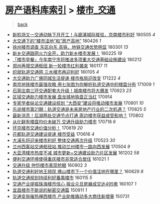 [房产语料库索引](../../README.md)  > [楼市_交通](楼市_交通.md)
====
> [back](../README.md)

- [新机场又一交通动脉下月开工！与廊涿城际接驳，京南楼市利好](http://jkwz.applinzi.com/ittc/7099561319395230726.html#%E6%96%B0%E6%9C%BA%E5%9C%BA%E5%8F%88%E4%B8%80%E4%BA%A4%E9%80%9A%E5%8A%A8%E8%84%89%E4%B8%8B%E6%9C%88%E5%BC%80%E5%B7%A5%EF%BC%81%E4%B8%8E%E5%BB%8A%E6%B6%BF%E5%9F%8E%E9%99%85%E6%8E%A5%E9%A9%B3%EF%BC%8C%E4%BA%AC%E5%8D%97%E6%A5%BC%E5%B8%82%E5%88%A9%E5%A5%BD) 180505 *4* 
- [大交通下的“楼市洼地”和“房产高地”](http://jkwz.applinzi.com/ittc/7096396908505596939.html#%E5%A4%A7%E4%BA%A4%E9%80%9A%E4%B8%8B%E7%9A%84%E2%80%9C%E6%A5%BC%E5%B8%82%E6%B4%BC%E5%9C%B0%E2%80%9D%E5%92%8C%E2%80%9C%E6%88%BF%E4%BA%A7%E9%AB%98%E5%9C%B0%E2%80%9D) 180426 *1* 
- [徐州楼市调查 东区向东 高铁、地铁交通优势明显](http://jkwz.applinzi.com/ittc/7075490514151670791.html#%E5%BE%90%E5%B7%9E%E6%A5%BC%E5%B8%82%E8%B0%83%E6%9F%A5+%E4%B8%9C%E5%8C%BA%E5%90%91%E4%B8%9C+%E9%AB%98%E9%93%81%E3%80%81%E5%9C%B0%E9%93%81%E4%BA%A4%E9%80%9A%E4%BC%98%E5%8A%BF%E6%98%8E%E6%98%BE) 180301 *13* 
- [新乡交通路网火力全开，助力新乡楼市发展！](http://jkwz.applinzi.com/ittc/7073963814548931594.html#%E6%96%B0%E4%B9%A1%E4%BA%A4%E9%80%9A%E8%B7%AF%E7%BD%91%E7%81%AB%E5%8A%9B%E5%85%A8%E5%BC%80%EF%BC%8C%E5%8A%A9%E5%8A%9B%E6%96%B0%E4%B9%A1%E6%A5%BC%E5%B8%82%E5%8F%91%E5%B1%95%EF%BC%81) 180225 *19* 
- [「楼市早餐」今年南宁市将推进多项重大交通基础设施建设](http://jkwz.applinzi.com/ittc/7069142049171702795.html#%E3%80%8C%E6%A5%BC%E5%B8%82%E6%97%A9%E9%A4%90%E3%80%8D%E4%BB%8A%E5%B9%B4%E5%8D%97%E5%AE%81%E5%B8%82%E5%B0%86%E6%8E%A8%E8%BF%9B%E5%A4%9A%E9%A1%B9%E9%87%8D%E5%A4%A7%E4%BA%A4%E9%80%9A%E5%9F%BA%E7%A1%80%E8%AE%BE%E6%96%BD%E5%BB%BA%E8%AE%BE) 180212  
- [郑州再增交通枢纽 新一轮楼市红利袭来](http://jkwz.applinzi.com/ittc/7059498415858123786.html#%E9%83%91%E5%B7%9E%E5%86%8D%E5%A2%9E%E4%BA%A4%E9%80%9A%E6%9E%A2%E7%BA%BD+%E6%96%B0%E4%B8%80%E8%BD%AE%E6%A5%BC%E5%B8%82%E7%BA%A2%E5%88%A9%E8%A2%AD%E6%9D%A5) 180117 *11* 
- [织就轨道交通网 三水楼市再迎利好](http://jkwz.applinzi.com/ittc/7055001559350379526.html#%E7%BB%87%E5%B0%B1%E8%BD%A8%E9%81%93%E4%BA%A4%E9%80%9A%E7%BD%91+%E4%B8%89%E6%B0%B4%E6%A5%BC%E5%B8%82%E5%86%8D%E8%BF%8E%E5%88%A9%E5%A5%BD) 180105 *4* 
- [大交通助力广佛同城生活提速 楼市格局迎改变](http://jkwz.applinzi.com/ittc/7049844237141541905.html#%E5%A4%A7%E4%BA%A4%E9%80%9A%E5%8A%A9%E5%8A%9B%E5%B9%BF%E4%BD%9B%E5%90%8C%E5%9F%8E%E7%94%9F%E6%B4%BB%E6%8F%90%E9%80%9F+%E6%A5%BC%E5%B8%82%E6%A0%BC%E5%B1%80%E8%BF%8E%E6%94%B9%E5%8F%98) 171222 *4* 
- [南京地铁楼市最强攻略 用七张图为你解析轨道交通中的楼盘分布](http://jkwz.applinzi.com/ittc/7022442546599560208.html#%E5%8D%97%E4%BA%AC%E5%9C%B0%E9%93%81%E6%A5%BC%E5%B8%82%E6%9C%80%E5%BC%BA%E6%94%BB%E7%95%A5+%E7%94%A8%E4%B8%83%E5%BC%A0%E5%9B%BE%E4%B8%BA%E4%BD%A0%E8%A7%A3%E6%9E%90%E8%BD%A8%E9%81%93%E4%BA%A4%E9%80%9A%E4%B8%AD%E7%9A%84%E6%A5%BC%E7%9B%98%E5%88%86%E5%B8%83) 171009 *1* 
- [石家庄南三环交通配套大升级！城南楼市将大爆发](http://jkwz.applinzi.com/ittc/7016406789023859729.html#%E7%9F%B3%E5%AE%B6%E5%BA%84%E5%8D%97%E4%B8%89%E7%8E%AF%E4%BA%A4%E9%80%9A%E9%85%8D%E5%A5%97%E5%A4%A7%E5%8D%87%E7%BA%A7%EF%BC%81%E5%9F%8E%E5%8D%97%E6%A5%BC%E5%B8%82%E5%B0%86%E5%A4%A7%E7%88%86%E5%8F%91) 170923 *23* 
- [区域交通助力楼市发展 盘龙城地铁盘正当红](http://jkwz.applinzi.com/ittc/7013225779717211153.html#%E5%8C%BA%E5%9F%9F%E4%BA%A4%E9%80%9A%E5%8A%A9%E5%8A%9B%E6%A5%BC%E5%B8%82%E5%8F%91%E5%B1%95+%E7%9B%98%E9%BE%99%E5%9F%8E%E5%9C%B0%E9%93%81%E7%9B%98%E6%AD%A3%E5%BD%93%E7%BA%A2) 170914  
- [专家学者纵论交通建设规划 “大西安”建设将推动楼市发展](http://jkwz.applinzi.com/ittc/7008243144364393488.html#%E4%B8%93%E5%AE%B6%E5%AD%A6%E8%80%85%E7%BA%B5%E8%AE%BA%E4%BA%A4%E9%80%9A%E5%BB%BA%E8%AE%BE%E8%A7%84%E5%88%92+%E2%80%9C%E5%A4%A7%E8%A5%BF%E5%AE%89%E2%80%9D%E5%BB%BA%E8%AE%BE%E5%B0%86%E6%8E%A8%E5%8A%A8%E6%A5%BC%E5%B8%82%E5%8F%91%E5%B1%95) 170901 *10* 
- [乐说楼市第21期：轨道交通是未来房地产行业的二次机遇？](http://jkwz.applinzi.com/ittc/7005773262196573200.html#%E4%B9%90%E8%AF%B4%E6%A5%BC%E5%B8%82%E7%AC%AC21%E6%9C%9F%EF%BC%9A%E8%BD%A8%E9%81%93%E4%BA%A4%E9%80%9A%E6%98%AF%E6%9C%AA%E6%9D%A5%E6%88%BF%E5%9C%B0%E4%BA%A7%E8%A1%8C%E4%B8%9A%E7%9A%84%E4%BA%8C%E6%AC%A1%E6%9C%BA%E9%81%87%EF%BC%9F) 170825 *5* 
- [最新消息！后湖两处交通节点打通 周边楼市获益或受影响？](http://jkwz.applinzi.com/ittc/6997096704057541649.html#%E6%9C%80%E6%96%B0%E6%B6%88%E6%81%AF%EF%BC%81%E5%90%8E%E6%B9%96%E4%B8%A4%E5%A4%84%E4%BA%A4%E9%80%9A%E8%8A%82%E7%82%B9%E6%89%93%E9%80%9A+%E5%91%A8%E8%BE%B9%E6%A5%BC%E5%B8%82%E8%8E%B7%E7%9B%8A%E6%88%96%E5%8F%97%E5%BD%B1%E5%93%8D%EF%BC%9F) 170802  
- [从化鲜有楼盘均价未破万 交通升级助力楼市](http://jkwz.applinzi.com/ittc/6991657638465897488.html#%E4%BB%8E%E5%8C%96%E9%B2%9C%E6%9C%89%E6%A5%BC%E7%9B%98%E5%9D%87%E4%BB%B7%E6%9C%AA%E7%A0%B4%E4%B8%87+%E4%BA%A4%E9%80%9A%E5%8D%87%E7%BA%A7%E5%8A%A9%E5%8A%9B%E6%A5%BC%E5%B8%82) 170718 *6* 
- [环京楼市交通价值分析！](http://jkwz.applinzi.com/ittc/6980979712124781572.html#%E7%8E%AF%E4%BA%AC%E6%A5%BC%E5%B8%82%E4%BA%A4%E9%80%9A%E4%BB%B7%E5%80%BC%E5%88%86%E6%9E%90%EF%BC%81) 170619 *20* 
- [花都轨道交通建设提速 楼市受益](http://jkwz.applinzi.com/ittc/6979609139780011012.html#%E8%8A%B1%E9%83%BD%E8%BD%A8%E9%81%93%E4%BA%A4%E9%80%9A%E5%BB%BA%E8%AE%BE%E6%8F%90%E9%80%9F+%E6%A5%BC%E5%B8%82%E5%8F%97%E7%9B%8A) 170616 *4* 
- [大浦东将迎来楼市利好 整体交通再次升级](http://jkwz.applinzi.com/ittc/6970846541383205892.html#%E5%A4%A7%E6%B5%A6%E4%B8%9C%E5%B0%86%E8%BF%8E%E6%9D%A5%E6%A5%BC%E5%B8%82%E5%88%A9%E5%A5%BD+%E6%95%B4%E4%BD%93%E4%BA%A4%E9%80%9A%E5%86%8D%E6%AC%A1%E5%8D%87%E7%BA%A7) 170523 *30* 
- [兰州西客站交通枢纽站 推动兰州楼市一路向西发展](http://jkwz.applinzi.com/ittc/6963757329953588228.html#%E5%85%B0%E5%B7%9E%E8%A5%BF%E5%AE%A2%E7%AB%99%E4%BA%A4%E9%80%9A%E6%9E%A2%E7%BA%BD%E7%AB%99+%E6%8E%A8%E5%8A%A8%E5%85%B0%E5%B7%9E%E6%A5%BC%E5%B8%82%E4%B8%80%E8%B7%AF%E5%90%91%E8%A5%BF%E5%8F%91%E5%B1%95) 170504 *9* 
- [大亚湾楼市热度不减 城市更新+交通建设助力片区发展](http://jkwz.applinzi.com/ittc/6907088227373974533.html#%E5%A4%A7%E4%BA%9A%E6%B9%BE%E6%A5%BC%E5%B8%82%E7%83%AD%E5%BA%A6%E4%B8%8D%E5%87%8F+%E5%9F%8E%E5%B8%82%E6%9B%B4%E6%96%B0%2B%E4%BA%A4%E9%80%9A%E5%BB%BA%E8%AE%BE%E5%8A%A9%E5%8A%9B%E7%89%87%E5%8C%BA%E5%8F%91%E5%B1%95) 161202 *58* 
- [便利交通环境使得重庆楼市非常适合居住](http://jkwz.applinzi.com/ittc/6891257390845920260.html#%E4%BE%BF%E5%88%A9%E4%BA%A4%E9%80%9A%E7%8E%AF%E5%A2%83%E4%BD%BF%E5%BE%97%E9%87%8D%E5%BA%86%E6%A5%BC%E5%B8%82%E9%9D%9E%E5%B8%B8%E9%80%82%E5%90%88%E5%B1%85%E4%BD%8F) 161021 *1* 
- [交通升级 仲恺楼市表现抢眼](http://jkwz.applinzi.com/ittc/6873199433289827332.html#%E4%BA%A4%E9%80%9A%E5%8D%87%E7%BA%A7+%E4%BB%B2%E6%81%BA%E6%A5%BC%E5%B8%82%E8%A1%A8%E7%8E%B0%E6%8A%A2%E7%9C%BC) 160902 *3* 
- [轨道交通利好地王频现 佛山楼市下一个价值洼地在哪里？](http://jkwz.applinzi.com/ittc/6849174234903086085.html#%E8%BD%A8%E9%81%93%E4%BA%A4%E9%80%9A%E5%88%A9%E5%A5%BD%E5%9C%B0%E7%8E%8B%E9%A2%91%E7%8E%B0+%E4%BD%9B%E5%B1%B1%E6%A5%BC%E5%B8%82%E4%B8%8B%E4%B8%80%E4%B8%AA%E4%BB%B7%E5%80%BC%E6%B4%BC%E5%9C%B0%E5%9C%A8%E5%93%AA%E9%87%8C%EF%BC%9F) 160629 *8* 
- [轨道交通规划持续利好番禺楼市](http://jkwz.applinzi.com/ittc/6787444895161779205.html#%E8%BD%A8%E9%81%93%E4%BA%A4%E9%80%9A%E8%A7%84%E5%88%92%E6%8C%81%E7%BB%AD%E5%88%A9%E5%A5%BD%E7%95%AA%E7%A6%BA%E6%A5%BC%E5%B8%82) 160115 *5* 
- [交通产业提振珠海楼市信心 报业元旦房展成交达495套](http://jkwz.applinzi.com/ittc/6784483278014907396.html#%E4%BA%A4%E9%80%9A%E4%BA%A7%E4%B8%9A%E6%8F%90%E6%8C%AF%E7%8F%A0%E6%B5%B7%E6%A5%BC%E5%B8%82%E4%BF%A1%E5%BF%83+%E6%8A%A5%E4%B8%9A%E5%85%83%E6%97%A6%E6%88%BF%E5%B1%95%E6%88%90%E4%BA%A4%E8%BE%BE495%E5%A5%97) 160107 *1* 
- [宜昌楼市不能说的秘密交通篇](http://jkwz.applinzi.com/ittc/6740717881785304068.html#%E5%AE%9C%E6%98%8C%E6%A5%BC%E5%B8%82%E4%B8%8D%E8%83%BD%E8%AF%B4%E7%9A%84%E7%A7%98%E5%AF%86%E4%BA%A4%E9%80%9A%E7%AF%87) 150911 *1* 
- [交通变局催热禅西楼市 产业助推撬动多大商住新增量](http://jkwz.applinzi.com/ittc/547650611434987496.html#%E4%BA%A4%E9%80%9A%E5%8F%98%E5%B1%80%E5%82%AC%E7%83%AD%E7%A6%85%E8%A5%BF%E6%A5%BC%E5%B8%82+%E4%BA%A7%E4%B8%9A%E5%8A%A9%E6%8E%A8%E6%92%AC%E5%8A%A8%E5%A4%9A%E5%A4%A7%E5%95%86%E4%BD%8F%E6%96%B0%E5%A2%9E%E9%87%8F) 150731  
